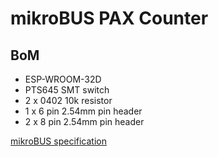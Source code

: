 # mikroBUS PAX Counter

## BoM
* ESP-WROOM-32D
* PTS645 SMT switch
* 2 x 0402 10k resistor
* 1 x 6 pin 2.54mm pin header
* 2 x 8 pin 2.54mm pin header

[mikroBUS specification](https://download.mikroe.com/documents/standards/mikrobus/mikrobus-standard-specification-v200.pdf)
